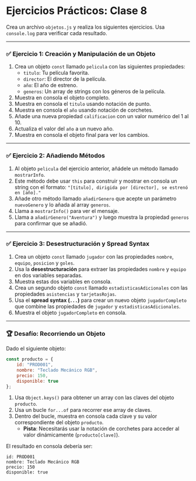 # Ejercicios Prácticos: Clase 8

Crea un archivo `objetos.js` y realiza los siguientes ejercicios. Usa `console.log` para verificar cada resultado.

---

### ✅ Ejercicio 1: Creación y Manipulación de un Objeto

1.  Crea un objeto `const` llamado `pelicula` con las siguientes propiedades:
    -   `titulo`: Tu película favorita.
    -   `director`: El director de la película.
    -   `año`: El año de estreno.
    -   `generos`: Un array de strings con los géneros de la película.
2.  Muestra en consola el objeto completo.
3.  Muestra en consola el `titulo` usando notación de punto.
4.  Muestra en consola el `año` usando notación de corchetes.
5.  Añade una nueva propiedad `calificacion` con un valor numérico del 1 al 10.
6.  Actualiza el valor del `año` a un nuevo año.
7.  Muestra en consola el objeto final para ver los cambios.

---

### ✅ Ejercicio 2: Añadiendo Métodos

1.  Al objeto `pelicula` del ejercicio anterior, añádele un método llamado `mostrarInfo`.
2.  Este método debe usar `this` para construir y mostrar en consola un string con el formato: `"[titulo], dirigida por [director], se estrenó en [año]."`
3.  Añade otro método llamado `añadirGenero` que acepte un parámetro `nuevoGenero` y lo añada al array `generos`.
4.  Llama a `mostrarInfo()` para ver el mensaje.
5.  Llama a `añadirGenero("Aventura")` y luego muestra la propiedad `generos` para confirmar que se añadió.

---

### ✅ Ejercicio 3: Desestructuración y Spread Syntax

1.  Crea un objeto `const` llamado `jugador` con las propiedades `nombre`, `equipo`, `posicion` y `goles`.
2.  Usa la **desestructuración** para extraer las propiedades `nombre` y `equipo` en dos variables separadas.
3.  Muestra estas dos variables en consola.
4.  Crea un segundo objeto `const` llamado `estadisticasAdicionales` con las propiedades `asistencias` y `tarjetasRojas`.
5.  Usa el **spread syntax (`...`)** para crear un nuevo objeto `jugadorCompleto` que combine las propiedades de `jugador` y `estadisticasAdicionales`.
6.  Muestra el objeto `jugadorCompleto` en consola.

---

### 🏆 Desafío: Recorriendo un Objeto

Dado el siguiente objeto:
```javascript
const producto = {
    id: "PROD001",
    nombre: "Teclado Mecánico RGB",
    precio: 150,
    disponible: true
};
```

1.  Usa `Object.keys()` para obtener un array con las claves del objeto `producto`.
2.  Usa un bucle `for...of` para recorrer ese array de claves.
3.  Dentro del bucle, muestra en consola cada clave y su valor correspondiente del objeto `producto`.
    -   **Pista**: Necesitarás usar la notación de corchetes para acceder al valor dinámicamente (`producto[clave]`).

El resultado en consola debería ser:
```
id: PROD001
nombre: Teclado Mecánico RGB
precio: 150
disponible: true
```

